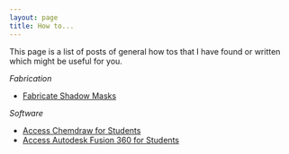 ```yaml
---
layout: page
title: How to...
---
```


This page is a list of posts of general how tos that I have found or written which might be useful for you.

*Fabrication*
* <a href="2022/02/16/Shadow_Masks.html">Fabricate Shadow Masks</a>

*Software*
* <a href="2022/02/17/ChemDraw.html">Access Chemdraw for Students</a>
* <a href="2022/02/18/Fusion360.html">Access Autodesk Fusion 360 for Students</a>